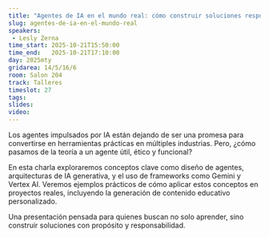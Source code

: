 ```yaml
---
title: "Agentes de IA en el mundo real: cómo construir soluciones responsables desde cero"
slug: agentes-de-ia-en-el-mundo-real
speakers:
 - Lesly Zerna
time_start: 2025-10-21T15:50:00
time_end:   2025-10-21T17:10:00
day: 2025mty
gridarea: 14/5/16/6
room: Salon 204
track: Talleres
timeslot: 27
tags:
slides: 
video: 
---
```


Los agentes impulsados por IA están dejando de ser una promesa para convertirse en herramientas prácticas en múltiples industrias. Pero, ¿cómo pasamos de la teoría a un agente útil, ético y funcional?

En esta charla exploraremos conceptos clave como diseño de agentes, arquitecturas de IA generativa, y el uso de frameworks como Gemini y Vertex AI. Veremos ejemplos prácticos de cómo aplicar estos conceptos en proyectos reales, incluyendo la generación de contenido educativo personalizado.

Una presentación pensada para quienes buscan no solo aprender, sino construir soluciones con propósito y responsabilidad.